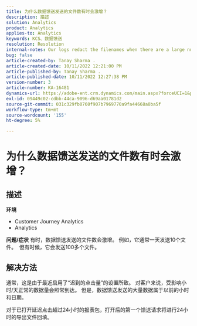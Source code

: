 ```yaml
---
title: 为什么数据馈送发送的文件数有时会激增？
description: 描述
solution: Analytics
product: Analytics
applies-to: Analytics
keywords: KCS、数据馈送
resolution: Resolution
internal-notes: Our logs redact the filenames when there are a large number of export files processed by data feeds, so you will see the file name in the logs "df_files" section as "REDACTED".
bug: false
article-created-by: Tanay Sharma .
article-created-date: 10/11/2022 12:21:00 PM
article-published-by: Tanay Sharma .
article-published-date: 10/11/2022 12:27:38 PM
version-number: 3
article-number: KA-16481
dynamics-url: https://adobe-ent.crm.dynamics.com/main.aspx?forceUCI=1&pagetype=entityrecord&etn=knowledgearticle&id=17c67d27-5f49-ed11-bba2-0022480868ff
exl-id: 09449c02-cdbb-44ca-9096-d69aa01781d2
source-git-commit: 031c329fb0760f907b7969770a9fa44668a0ba5f
workflow-type: tm+mt
source-wordcount: '155'
ht-degree: 5%

---
```


# 为什么数据馈送发送的文件数有时会激增？

## 描述

<b>环境</b>
- Customer Journey Analytics
- Analytics



<b>问题/症状</b>
有时，数据馈送发送的文件数会激增。 例如，它通常一天发送10个文件。  但有时候，它会发送100多个文件。


## 解决方法


通常，这是由于最近启用了“迟到的点击量”的设置所致。 对客户来说，受影响小时/天正常的数据量会照常到达。 但是，数据馈送发送的大量数据属于以前的小时和日期。

对于已打开延迟点击超过24小时的报表包，打开后的第一个馈送请求将进行24小时的导出文件回填。
